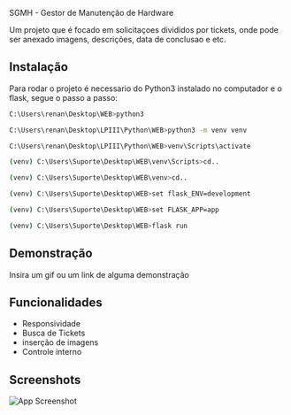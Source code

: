 
SGMH - Gestor de Manutenção de Hardware

Um projeto que é focado em solicitaçoes divididos por tickets, onde pode ser anexado imagens, descrições, data de conclusao e etc.




## Instalação

Para rodar o projeto é necessario do Python3 instalado no computador e o flask, segue o passo a passo:

```bash
C:\Users\renan\Desktop\WEB>python3

C:\Users\renan\Desktop\LPIII\Python\WEB>python3 -m venv venv

C:\Users\renan\Desktop\LPIII\Python\WEB>venv\Scripts\activate

(venv) C:\Users\Suporte\Desktop\WEB\venv\Scripts>cd..

(venv) C:\Users\Suporte\Desktop\WEB\venv>cd..

(venv) C:\Users\Suporte\Desktop\WEB>set flask_ENV=development

(venv) C:\Users\Suporte\Desktop\WEB>set FLASK_APP=app

(venv) C:\Users\Suporte\Desktop\WEB>flask run

```
    
## Demonstração

Insira um gif ou um link de alguma demonstração


## Funcionalidades

- Responsividade
- Busca de Tickets
- inserção de imagens
- Controle interno


## Screenshots

![App Screenshot](https://via.placeholder.com/468x300?text=App+Screenshot+Here)

